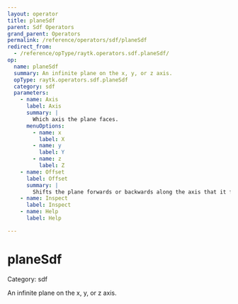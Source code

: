 ```yaml
---
layout: operator
title: planeSdf
parent: Sdf Operators
grand_parent: Operators
permalink: /reference/operators/sdf/planeSdf
redirect_from:
  - /reference/opType/raytk.operators.sdf.planeSdf/
op:
  name: planeSdf
  summary: An infinite plane on the x, y, or z axis.
  opType: raytk.operators.sdf.planeSdf
  category: sdf
  parameters:
    - name: Axis
      label: Axis
      summary: |
        Which axis the plane faces.
      menuOptions:
        - name: x
          label: X
        - name: y
          label: Y
        - name: z
          label: Z
    - name: Offset
      label: Offset
      summary: |
        Shifts the plane forwards or backwards along the axis that it faces.
    - name: Inspect
      label: Inspect
    - name: Help
      label: Help

---
```


# planeSdf

Category: sdf



An infinite plane on the x, y, or z axis.